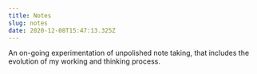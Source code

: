 ```yaml
---
title: Notes
slug: notes
date: 2020-12-08T15:47:13.325Z
---
```

An on-going experimentation of unpolished note taking, that includes the evolution of my working and thinking process.